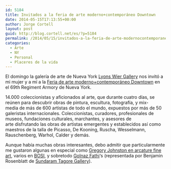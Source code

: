 ```yaml
---
id: 5184
title: Invitados a la feria de arte moderno+contemporáneo Downtown
date: 2014-05-15T17:13:55+00:00
author: Jorge Cortell
layout: post
guid: http://blog.cortell.net/es/?p=5184
permalink: /2014/05/15/invitados-a-la-feria-de-arte-modernocontemporaneo-downtown/
categories:
  - Arte
  - NY
  - Personal
  - Placeres de la vida
---
```

El domingo la galería de arte de Nueva York <a title="http://lyonswiergallery.com" href="http://lyonswiergallery.com" target="_blank">Lyons Wier Gallery</a> nos invitó a mi mujer y a mí a la <a title="http://www.downtownfair.com" href="http://www.downtownfair.com" target="_blank">Feria de arte moderno+contemporáneo Downtown</a> en el 69th Regiment Armory de Nueva York.

14.000 coleccionistas y aficionados al arte, que durante cuatro días, se reúnen para descubrir obras de pintura, escultura, fotografía, y mix-media de más de 600 artistas de todo el mundo, expuestos por más de 50 galeristas internacionales. Coleccionistas, curadores, profesionales de museos, fundaciones culturales, marchantes, y asesores de arte disfrutando las obras de artistas emergentes y establecidos así como maestros de la talla de Picasso, De Kooning, Ruscha, Wesselmann, Rauschenberg, Warhol, Calder y demás.

Aunque había muchas obras interesantes, debo admitir que particularmente me gustaron algunas en especial como <a title="http://arcaturefineart.com/web/Johnston.html" href="http://arcaturefineart.com/web/Johnston.html" target="_blank">Gregory Johnston en arcature fine art</a>, varios en <a title="http://www.bosicontemporary.com/art/artists/" href="http://www.bosicontemporary.com/art/artists/" target="_blank">BOSI</a>, y sobretodo <a title="https://artsy.net/artist/golnaz-fathi" href="https://artsy.net/artist/golnaz-fathi" target="_blank">Golnaz Fathi</a>&#8216;s (representada por Benjamin Rosenblatt de <a title="http://sundaramtagore.com/" href="http://sundaramtagore.com/" target="_blank">Sundaram Tagore Gallery</a>).